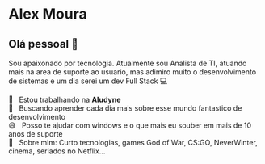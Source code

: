 <!--
### Hi there 👋


**alexmsantos3/alexmsantos3** is a ✨ _special_ ✨ repository because its `README.md` (this file) appears on your GitHub profile.

Here are some ideas to get you started:

- 🔭 I’m currently working on ...
- 🌱 I’m currently learning ...
- 👯 I’m looking to collaborate on ...
- 🤔 I’m looking for help with ...
- 💬 Ask me about ...
- 📫 How to reach me: ...
- 😄 Pronouns: ...
- ⚡ Fun fact: ...
-->

# Alex Moura

## Olá pessoal 👋
Sou apaixonado por tecnologia.
Atualmente sou Analista de TI, atuando mais na area de suporte ao usuario, mas adimiro muito o desenvolvimento de sistemas e um dia serei um dev Full Stack :computer:

 :office:  &nbsp; Estou trabalhando na **Aludyne**
 <br/> 🌱 &nbsp; Buscando aprender cada dia mais sobre esse mundo fantastico de desenvolvimento
 <br/> :sweat_smile: &nbsp; Posso te ajudar com windows e o que mais eu souber em mais de 10 anos de suporte
 <br/> 💬  &nbsp; Sobre mim: Curto tecnologias, games God of War, CS:GO, NeverWinter, cinema, seriados no Netflix...

